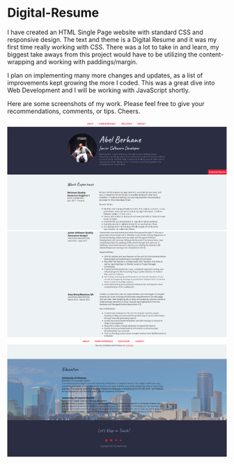 # Digital-Resume

I have created an HTML Single Page website with standard CSS and responsive design. The text and theme is a Digital Resume and it was my first time really working with CSS.
There was a lot to take in and learn, my biggest take aways from this project would have to be utilizing the content-wrapping and working with paddings/margin.

I plan on implementing many more changes and updates, as a list of improvements kept growing the more I coded. This was a great dive into Web Development and I will be
working with JavaScript shortly. 

Here are some screenshots of my work. Please feel free to give your recommendations, comments, or tips. Cheers.

![alt text](https://github.com/abelberhane/Digital-Resume/blob/master/images/SH1.png?raw=true)
![alt text](https://github.com/abelberhane/Digital-Resume/blob/master/images/SH4.png?raw=true)
![alt text](https://github.com/abelberhane/Digital-Resume/blob/master/images/SH2.png?raw=true)

